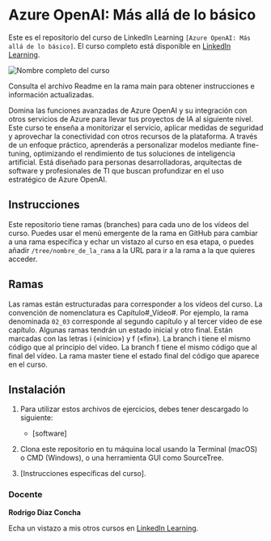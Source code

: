 # Azure OpenAI: Más allá de lo básico


Este es el repositorio del curso de LinkedIn Learning `[Azure OpenAI: Más allá de lo básico]`. El curso completo está disponible en [LinkedIn Learning][lil-course-url].

![Nombre completo del curso][lil-thumbnail-url] 

Consulta el archivo Readme en la rama main para obtener instrucciones e información actualizadas.

Domina las funciones avanzadas de Azure OpenAI y su integración con otros servicios de Azure para llevar tus proyectos de IA al siguiente nivel. Este curso te enseña a monitorizar el servicio, aplicar medidas de seguridad y aprovechar la conectividad con otros recursos de la plataforma. A través de un enfoque práctico, aprenderás a personalizar modelos mediante fine-tuning, optimizando el rendimiento de tus soluciones de inteligencia artificial. Está diseñado para personas desarrolladoras, arquitectas de software y profesionales de TI que buscan profundizar en el uso estratégico de Azure OpenAI.

## Instrucciones

Este repositorio tiene ramas (branches) para cada uno de los vídeos del curso. Puedes usar el menú emergente de la rama en GitHub para cambiar a una rama específica y echar un vistazo al curso en esa etapa, o puedes añadir `/tree/nombre_de_la_rama` a la URL para ir a la rama a la que quieres acceder.

## Ramas

Las ramas están estructuradas para corresponder a los vídeos del curso. La convención de nomenclatura es Capítulo#_Vídeo#. Por ejemplo, la rama denominada `02_03` corresponde al segundo capítulo y al tercer vídeo de ese capítulo. Algunas ramas tendrán un estado inicial y otro final. Están marcadas con las letras i («inicio») y f («fin»). La branch i tiene el mismo código que al principio del vídeo. La branch f tiene el mismo código que al final del vídeo. La rama master tiene el estado final del código que aparece en el curso.

## Instalación

1. Para utilizar estos archivos de ejercicios, debes tener descargado lo siguiente:
   - [software]

2. Clona este repositorio en tu máquina local usando la Terminal (macOS) o CMD (Windows), o una herramienta GUI como SourceTree.
3. [Instrucciones específicas del curso].

### Docente

**Rodrigo Díaz Concha**

Echa un vistazo a mis otros cursos en [LinkedIn Learning](https://www.linkedin.com/learning/instructors/rodrigo-diaz-concha).

[0]: # (Replace these placeholder URLs with actual course URLs)
[lil-course-url]: [https://www.linkedin.com](https://www.linkedin.com/learning/azure-openai-mas-alla-de-lo-basico-24606337/profundiza-en-a-tecnologia-de-azure-openai)
[lil-thumbnail-url]: [https:](https://media.licdn.com/dms/image/v2/D4E0DAQEpuvSlLZms-A/learning-public-crop_675_1200/learning-public-crop_675_1200/0/1736776256306?e=2147483647&v=beta&t=8sngatM7d11HZ0Hy_zwvZA5rt6szmRCQwTeWuahszUE)

[1]: # (End of ES-Instruction ###############################################################################################)
